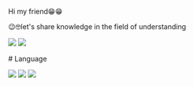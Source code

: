 <p>Hi my friend😁😁</p>
<p>😉🤓let's share knowledge in the field of understanding</p>
<p>
<img src="https://media0.giphy.com/media/WUTywPPYZpdDChyBaZ/giphy.gif?cid=82a1493bgcbuq9qfkkbka8oxfglv3qi8hbxlgh8qb3dmza3l&rid=giphy.gif&ct=g">
 <img src="https://img.shields.io/badge/OS-Linux-blue?&logo=linux" /></p>
# Language
<p>
<img src="https://www.educative.io/static/favicons/faviconV2.png"></img>
<img src="https://www.flaticon.com/free-icon/html-coding_13706"></img>
<img src="https://www.python.org/static/favicon.ico">
</p>

